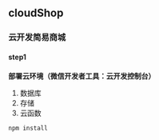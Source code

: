## cloudShop

### 云开发简易商城

#### step1

**部署云环境（微信开发者工具：云开发控制台）**

1. 数据库
2. 存储
3. 云函数


```
npm install
```
